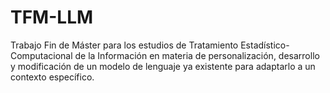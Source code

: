# TFM-LLM
Trabajo Fin de Máster para los estudios de Tratamiento Estadístico-Computacional de la Información en materia de personalización, desarrollo y modificación de un modelo de lenguaje ya existente para adaptarlo a un contexto específico.

